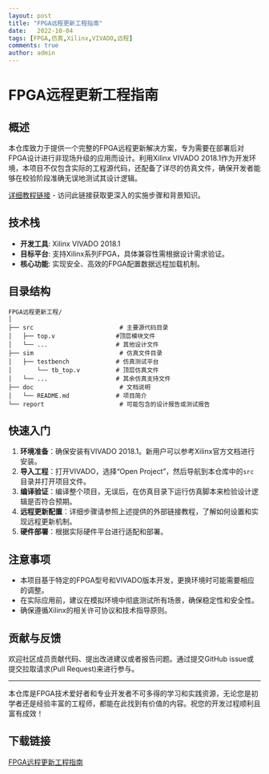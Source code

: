 ```yaml
---
layout: post
title: "FPGA远程更新工程指南"
date:   2022-10-04
tags: [FPGA,仿真,Xilinx,VIVADO,远程]
comments: true
author: admin
---
```

# FPGA远程更新工程指南

## 概述

本仓库致力于提供一个完整的FPGA远程更新解决方案，专为需要在部署后对FPGA设计进行非现场升级的应用而设计。利用Xilinx VIVADO 2018.1作为开发环境，本项目不仅包含实际的工程源代码，还配备了详尽的仿真文件，确保开发者能够在校验阶段准确无误地测试其设计逻辑。

[详细教程链接](https://blog.csdn.net/pp_0604/article/details/120332536) - 访问此链接获取更深入的实施步骤和背景知识。

## 技术栈

- **开发工具**: Xilinx VIVADO 2018.1
- **目标平台**: 支持Xilinx系列FPGA，具体兼容性需根据设计需求验证。
- **核心功能**: 实现安全、高效的FPGA配置数据远程加载机制。

## 目录结构

```
FPGA远程更新工程/
│
├── src                        # 主要源代码目录
│   ├── top.v                 #顶层模块文件
│   └── ...                   # 其他设计文件
├── sim                        # 仿真文件目录
│   ├── testbench             # 仿真测试平台
│       └── tb_top.v          # 顶层仿真文件
│   └── ...                   # 其余仿真支持文件
├── doc                        # 文档说明
│   └── README.md             # 项目简介
└── report                     # 可能包含的设计报告或测试报告
```

## 快速入门

1. **环境准备**：确保安装有VIVADO 2018.1。新用户可以参考Xilinx官方文档进行安装。
2. **导入工程**：打开VIVADO，选择“Open Project”，然后导航到本仓库中的`src`目录并打开项目文件。
3. **编译验证**：编译整个项目，无误后，在仿真目录下运行仿真脚本来检验设计逻辑是否符合预期。
4. **远程更新配置**：详细步骤请参照上述提供的外部链接教程，了解如何设置和实现远程更新机制。
5. **硬件部署**：根据实际硬件平台进行适配和部署。

## 注意事项

- 本项目基于特定的FPGA型号和VIVADO版本开发，更换环境时可能需要相应的调整。
- 在实际应用前，建议在模拟环境中彻底测试所有场景，确保稳定性和安全性。
- 确保遵循Xilinx的相关许可协议和技术指导原则。

## 贡献与反馈

欢迎社区成员贡献代码、提出改进建议或者报告问题。通过提交GitHub issue或提交拉取请求(Pull Request)来进行参与。

---

本仓库是FPGA技术爱好者和专业开发者不可多得的学习和实践资源，无论您是初学者还是经验丰富的工程师，都能在此找到有价值的内容。祝您的开发过程顺利且富有成效！

## 下载链接

[FPGA远程更新工程指南](https://pan.quark.cn/s/08a0d23aab60)